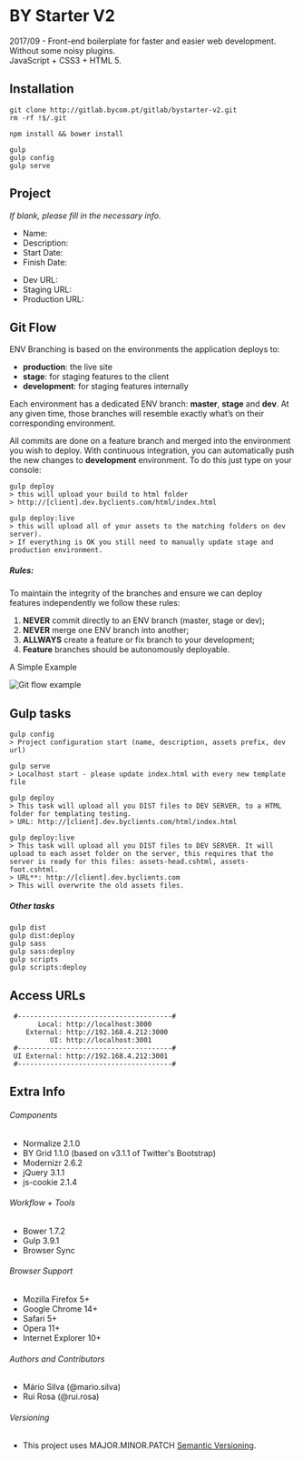 # BY Starter V2
2017/09 - Front-end boilerplate for faster and easier web development. Without some noisy plugins. \
JavaScript + CSS3 + HTML 5.

## Installation
```
git clone http://gitlab.bycom.pt/gitlab/bystarter-v2.git
rm -rf !$/.git

npm install && bower install

gulp
gulp config
gulp serve
```

## Project
_If blank, please fill in the necessary info._
* Name:
* Description: 
* Start Date:
* Finish Date:
- Dev URL:
- Staging URL:
- Production URL:

## Git Flow
ENV Branching is based on the environments the application deploys to:
 - **production**: the live site
 - **stage**: for staging features to the client
 - **development**: for staging features internally
 
Each environment has a dedicated ENV branch: **master**, **stage** and **dev**. At any given time, those branches will resemble exactly what’s on their corresponding environment. 

All commits are done on a feature branch and merged into the environment you wish to deploy. With continuous integration, you can automatically push the new changes to **development** environment. To do this just type on your console: 
```
gulp deploy
> this will upload your build to html folder
> http://[client].dev.byclients.com/html/index.html
 
gulp deploy:live
> this will upload all of your assets to the matching folders on dev server).
> If everything is OK you still need to manually update stage and production environment.
```

##### Rules:

To maintain the integrity of the branches and ensure we can deploy features independently we follow these rules:
1. **NEVER** commit directly to an ENV branch (master, stage or dev);
2. **NEVER** merge one ENV branch into another;
3. **ALLWAYS** create a feature or fix branch to your development;
4. **Feature** branches should be autonomously deployable.
 
A Simple Example

![Git flow example](http://clientes.bycom.pt/gitflow/branching.jpg)



## Gulp tasks
```
gulp config
> Project configuration start (name, description, assets prefix, dev url)

gulp serve 
> Localhost start - please update index.html with every new template file

gulp deploy 
> This task will upload all you DIST files to DEV SERVER, to a HTML folder for templating testing. 
> URL: http://[client].dev.byclients.com/html/index.html

gulp deploy:live 
> This task will upload all you DIST files to DEV SERVER. It will upload to each asset folder on the server, this requires that the server is ready for this files: assets-head.cshtml, assets-foot.cshtml. 
> URL**: http://[client].dev.byclients.com
> This will overwrite the old assets files. 
```


##### Other tasks
```
gulp dist 
gulp dist:deploy
gulp sass 
gulp sass:deploy
gulp scripts 
gulp scripts:deploy 
```

## Access URLs
```
 #--------------------------------------#
       Local: http://localhost:3000
    External: http://192.168.4.212:3000
          UI: http://localhost:3001
 #--------------------------------------#
 UI External: http://192.168.4.212:3001
 #--------------------------------------#
 ```

## Extra Info
###### Components
* Normalize 2.1.0
* BY Grid 1.1.0 (based on v3.1.1 of Twitter's Bootstrap)
* Modernizr 2.6.2
* jQuery 3.1.1
* js-cookie 2.1.4

###### Workflow + Tools
* Bower 1.7.2
* Gulp 3.9.1 
* Browser Sync

###### Browser Support
* Mozilla Firefox 5+
* Google Chrome 14+
* Safari 5+
* Opera 11+
* Internet Explorer 10+

###### Authors and Contributors
* Mário Silva (@mario.silva)
* Rui Rosa (@rui.rosa) 

###### Versioning
* This project uses MAJOR.MINOR.PATCH [Semantic Versioning](http://semver.org/).
